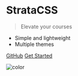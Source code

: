 # StrataCSS

> Elevate your courses

- Simple and lightweight
- Multiple themes

[GitHub](https://github.com/franreyn/pimaonline-stratacss)
[Get Started](/getting-started/installation.md)

<!-- background color -->

![color](#caf0f8)
